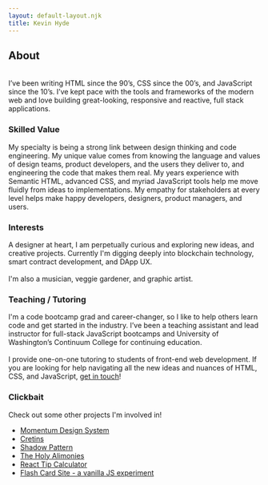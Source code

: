 ```yaml
---
layout: default-layout.njk
title: Kevin Hyde
---
```


## About

\
I’ve been writing HTML since the 90’s, CSS since the 00’s, and JavaScript since the 10’s. I’ve kept pace with the tools and frameworks of the modern web and love building great-looking, responsive and reactive, full stack applications.

### Skilled Value

My specialty is being a strong link between design thinking and code engineering. My unique value comes from knowing the language and values of design teams, product developers, and the users they deliver to, and engineering the code that makes them real. My years experience with Semantic HTML, advanced CSS, and myriad JavaScript tools help me move fluidly from ideas to implementations. My empathy for stakeholders at every level helps make happy developers, designers, product managers, and users.

### Interests

A designer at heart, I am perpetually curious and exploring new ideas, and creative projects. Currently I'm digging deeply into blockchain technology, smart contract development, and DApp UX.  
\
I'm also a musician, veggie gardener, and graphic artist.

### Teaching / Tutoring

I'm a code bootcamp grad and career-changer, so I like to help others learn code and get started in the industry. I’ve been a teaching assistant and lead instructor for full-stack JavaScript bootcamps and University of Washington’s Continuum College for continuing education.  
\
I provide one-on-one tutoring to students of front-end web development. If you are looking for help navigating all the new ideas and nuances of HTML, CSS, and JavaScript, [get in touch](mailto:kphyde@gmail.com)!

### Clickbait

Check out some other projects I'm involved in!

<ul class="page-links">
<li>
<a href="https://github.com/momentum-design/momentum-ui/tree/master/web-components" target="_blank">Momentum Design System</a>
</li>
<li>
<a href="https://futurethang.github.io/Cretins-Site/" target="_blank" rel="noopener">Cretins</a>
</li>
<li>
<a href="https://shadowpattern.com/" target="_blank" rel="noopener">Shadow Pattern</a>
</li>
<li>
<a href="http://www.theholyalimonies.band" target="_blank" rel="noopener">The Holy Alimonies</a>
</li>
<li>
<a href="https://shrouded-chamber-75975.herokuapp.com/" target="_blank">React Tip Calculator</a>
</li>
<li>
<a href="https://futurethang.github.io/KPHYDE_Portfolio_Q3_2019/" target="_blank">Flash Card Site - a vanilla JS experiment</a>
</li>
</ul>
